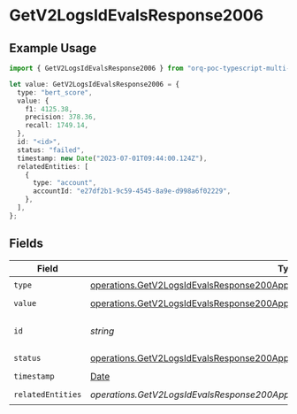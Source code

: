 # GetV2LogsIdEvalsResponse2006

## Example Usage

```typescript
import { GetV2LogsIdEvalsResponse2006 } from "orq-poc-typescript-multi-env-version/models/operations";

let value: GetV2LogsIdEvalsResponse2006 = {
  type: "bert_score",
  value: {
    f1: 4125.38,
    precision: 378.36,
    recall: 1749.14,
  },
  id: "<id>",
  status: "failed",
  timestamp: new Date("2023-07-01T09:44:00.124Z"),
  relatedEntities: [
    {
      type: "account",
      accountId: "e27df2b1-9c59-4545-8a9e-d998a6f02229",
    },
  ],
};
```

## Fields

| Field                                                                                                                                                                  | Type                                                                                                                                                                   | Required                                                                                                                                                               | Description                                                                                                                                                            |
| ---------------------------------------------------------------------------------------------------------------------------------------------------------------------- | ---------------------------------------------------------------------------------------------------------------------------------------------------------------------- | ---------------------------------------------------------------------------------------------------------------------------------------------------------------------- | ---------------------------------------------------------------------------------------------------------------------------------------------------------------------- |
| `type`                                                                                                                                                                 | [operations.GetV2LogsIdEvalsResponse200ApplicationJSONResponseBody46Type](../../models/operations/getv2logsidevalsresponse200applicationjsonresponsebody46type.md)     | :heavy_check_mark:                                                                                                                                                     | N/A                                                                                                                                                                    |
| `value`                                                                                                                                                                | [operations.GetV2LogsIdEvalsResponse200ApplicationJSONResponseBody46Value](../../models/operations/getv2logsidevalsresponse200applicationjsonresponsebody46value.md)   | :heavy_check_mark:                                                                                                                                                     | N/A                                                                                                                                                                    |
| `id`                                                                                                                                                                   | *string*                                                                                                                                                               | :heavy_check_mark:                                                                                                                                                     | The id of the resource                                                                                                                                                 |
| `status`                                                                                                                                                               | [operations.GetV2LogsIdEvalsResponse200ApplicationJSONResponseBody46Status](../../models/operations/getv2logsidevalsresponse200applicationjsonresponsebody46status.md) | :heavy_check_mark:                                                                                                                                                     | N/A                                                                                                                                                                    |
| `timestamp`                                                                                                                                                            | [Date](https://developer.mozilla.org/en-US/docs/Web/JavaScript/Reference/Global_Objects/Date)                                                                          | :heavy_check_mark:                                                                                                                                                     | N/A                                                                                                                                                                    |
| `relatedEntities`                                                                                                                                                      | *operations.GetV2LogsIdEvalsResponse200ApplicationJSONResponseBody46RelatedEntities*[]                                                                                 | :heavy_check_mark:                                                                                                                                                     | N/A                                                                                                                                                                    |